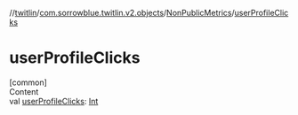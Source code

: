//[twitlin](../../index.md)/[com.sorrowblue.twitlin.v2.objects](../index.md)/[NonPublicMetrics](index.md)/[userProfileClicks](user-profile-clicks.md)



# userProfileClicks  
[common]  
Content  
val [userProfileClicks](user-profile-clicks.md): [Int](https://kotlinlang.org/api/latest/jvm/stdlib/kotlin/-int/index.html)  



